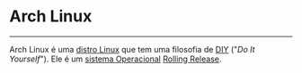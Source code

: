 # Arch Linux
---
Arch Linux é uma [distro Linux](api/2024/06/30/2024-06-30-Distro_Linux.md) que tem uma filosofia de [DIY](DIY.md) ("_Do It Yourself_"). Ele é um [sistema Operacional](api/2024/06/30/2024-06-30-Sistema_Operacional.md) [Rolling Release](Rolling%20Release).